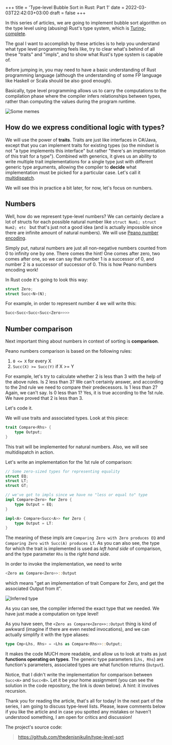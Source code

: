 +++
title = 'Type-level Bubble Sort in Rust: Part 1'
date = 2022-03-03T22:42:03+03:00
draft = false
+++

In this series of articles, we are going to implement bubble sort algorithm on the type level using (abusing) Rust's type system, which is [Turing-complete](https://sdleffler.github.io/RustTypeSystemTuringComplete/). 

The goal I want to accomplish by these articles is to help you understand what type level programming feels like, try to clear what's behind of all these "traits" and "impls", and to show what Rust's type system is capable of.
 

Before jumping in, you may need to have a basic understanding of Rust programming language (although the understanding of some FP language like Haskell or Scala should be also good enough).

Basically, type level programming allows us to carry the computations to the compilation phase where the compiler infers relationships between types, rather than computing the values during the program runtime.

![Some memes](/prin3njjdqf4r3zgiuaz.png)

## How do we express conditional logic with types?
We will use the power of **traits**. Traits are just like interfaces in C#/Java, except that you can implement traits for existing types (so the mindset is not "a type implements this interface" but rather "there's an implementation of this trait for a type").
Combined with generics, it gives us an ability to write multiple trait implementations for a single type just with different generic type arguments, allowing the compiler to **decide** what implementation must be picked for a particular case. Let's call it [multidispatch](http://smallcultfollowing.com/babysteps/blog/2014/09/30/multi-and-conditional-dispatch-in-traits/).


We will see this in practice a bit later, for now, let's focus on numbers.

## Numbers

Well, how do we represent type-level numbers? We can certainly declare a lot of structs for each possible natural number like `struct Num1; struct Num2; etc ` but that's just not a good idea (and is actually impossible since there are infinite amount of natural numbers). We will use [Peano number encoding](https://en.wikipedia.org/wiki/Peano_axioms). 

Simply put, natural numbers are just all non-negative numbers counted from 0 to infinity one by one. There comes the hint! One comes after zero, two comes after one, so we can say that number 1 is a successor of 0, and number 2 is a successor of successor of 0. This is how Peano numbers encoding work!

In Rust code it's going to look this way:
```rust
struct Zero;
struct Succ<N>(N);
```
For example, in order to represent number 4 we will write this:
```rust
Succ<Succ<Succ<Succ<Zero>>>>
```

## Number comparison

Next important thing about numbers in context of sorting is **comparison**.

Peano numbers comparison is based on the following rules:
1. `0 <= X` for every X
2. `Succ(X) >= Succ(Y)` if X >= Y

For example, let's try to calculate whether 2 is less than 3 with the help of the above rules. Is 2 less than 3? We can't certainly answer, and according to the 2nd rule we need to compare their predecessors. Is 1 less than 2? Again, we can't say. Is 0 less than 1? Yes, it is true according to the 1st rule. We have proved that 2 is less than 3.

Let's code it.

We will use traits and associated types. Look at this piece:
```rust
trait Compare<Rhs> {
    type Output;
}
```
This trait will be implemented for natural numbers.
Also, we will see multidispatch in action.

Let's write an implementation for the 1st rule of comparison:
```rust
// Some zero-sized types for representing equality
struct EQ;
struct LT;
struct GT;

// we've got to impls since we have no "less or equal to" type
impl Compare<Zero> for Zero {
    type Output = EQ;
}

impl<A> Compare<Succ<A>> for Zero {
    type Output = LT:
}
```
The meaning of these impls are `Comparing Zero with Zero produces EQ` and `Comparing Zero with Succ(A) produces LT`. As you can also see, the type for which the trait is implemented is used as _left hand side_ of comparison, and the type parameter `Rhs` is the _right hand side_.

In order to invoke the implementation, we need to write
```rust
<Zero as Compare<Zero>>::Output
```
which means "get an implementation of trait Compare<Zero> for Zero, and get the associated Output from it".

![Inferred type](/lxhqoutaxdr2c1bb5gl8.png)

As you can see, the compiler inferred the exact type that we needed. We have just made a computation on type level!  


As you have seen, the `<Zero as Compare<Zero>>::Output` thing is kind of awkward (imagine if there are even nested invocations), and we can actually simplify it with the type aliases:

```rust
type Cmp<Lhs, Rhs> = <Lhs as Compare<Rhs>>::Output;
```
It makes the code MUCH more readable, and allow us to look at traits as just **functions operating on types**. The generic type parameters (`Lhs, Rhs`) are function's parameters, associated types are what function returns (`Output`).

Notice, that I didn't write the implementation for comparison between `Succ<A>` and `Succ<B>`. Let it be your home assignment (you can see the solution in the code repository, the link is down below). A hint: it involves recursion.

Thank you for reading the article, that's all for today! In the next part of the series, I am going to discuss type-level lists. Please, leave comments below if you like the article and in case you spotted any mistakes or haven't understood something, I am open for critics and discussion!

The project's source code: 
>https://github.com/thedenisnikulin/type-level-sort
